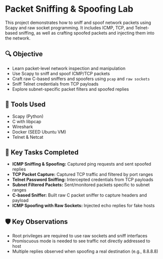 # Packet Sniffing & Spoofing Lab 

This project demonstrates how to sniff and spoof network packets using Scapy and raw socket programming. It includes ICMP, TCP, and Telnet-based sniffing, as well as crafting spoofed packets and injecting them into the network.

## 🔍 Objective
- Learn packet-level network inspection and manipulation
- Use Scapy to sniff and spoof ICMP/TCP packets
- Craft raw C-based sniffers and spoofers using `pcap` and `raw sockets`
- Sniff Telnet credentials from TCP payloads
- Explore subnet-specific packet filters and spoofed replies

## 🧰 Tools Used
- Scapy (Python)
- C with libpcap
- Wireshark
- Docker (SEED Ubuntu VM)
- Telnet & Netcat

## 📌 Key Tasks Completed
- **ICMP Sniffing & Spoofing:** Captured ping requests and sent spoofed replies
- **TCP Packet Capture:** Captured TCP traffic and filtered by port ranges
- **Telnet Password Sniffing:** Intercepted credentials from TCP payloads
- **Subnet Filtered Packets:** Sent/monitored packets specific to subnet ranges
- **C-based Sniffer:** Built raw C packet sniffer to capture headers and payload
- **ICMP Spoofing with Raw Sockets:** Injected echo replies for fake hosts

## 🛡️ Key Observations
- Root privileges are required to use raw sockets and sniff interfaces
- Promiscuous mode is needed to see traffic not directly addressed to host
- Multiple replies observed when spoofing a real destination (e.g., 8.8.8.8)


